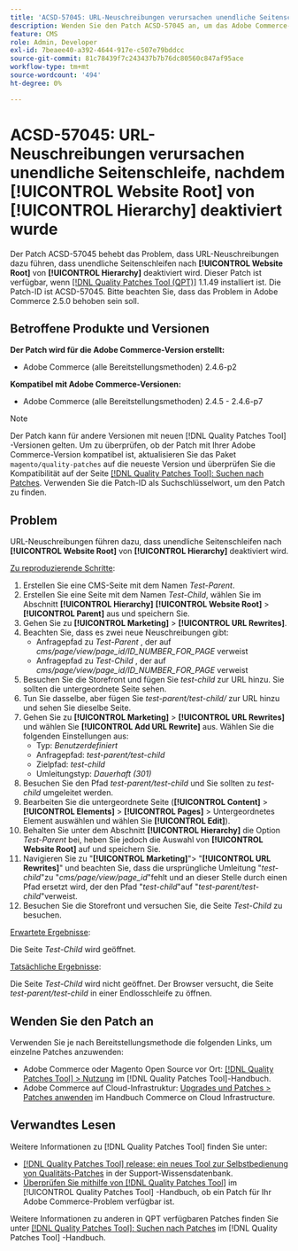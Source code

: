 ```yaml
---
title: 'ACSD-57045: URL-Neuschreibungen verursachen unendliche Seitenschleife, nachdem [!UICONTROL Website Root] von [!UICONTROL Hierarchy] deaktiviert wurde'
description: Wenden Sie den Patch ACSD-57045 an, um das Adobe Commerce-Problem zu beheben, bei dem URL-Neuschreibungen zu unendlichen Seitenschleifen führen, nachdem [!UICONTROL Website Root] von [!UICONTROL Hierarchy] deaktiviert wurde.
feature: CMS
role: Admin, Developer
exl-id: 7beaee40-a392-4644-917e-c507e79bddcc
source-git-commit: 81c78439f7c243437b7b76dc80560c847af95ace
workflow-type: tm+mt
source-wordcount: '494'
ht-degree: 0%

---
```


# ACSD-57045: URL-Neuschreibungen verursachen unendliche Seitenschleife, nachdem [!UICONTROL Website Root] von [!UICONTROL Hierarchy] deaktiviert wurde

Der Patch ACSD-57045 behebt das Problem, dass URL-Neuschreibungen dazu führen, dass unendliche Seitenschleifen nach **[!UICONTROL Website Root]** von **[!UICONTROL Hierarchy]** deaktiviert wird. Dieser Patch ist verfügbar, wenn [[!DNL Quality Patches Tool (QPT)]](https://experienceleague.adobe.com/en/docs/commerce-knowledge-base/kb/announcements/commerce-announcements/magento-quality-patches-released-new-tool-to-self-serve-quality-patches) 1.1.49 installiert ist. Die Patch-ID ist ACSD-57045. Bitte beachten Sie, dass das Problem in Adobe Commerce 2.5.0 behoben sein soll.

## Betroffene Produkte und Versionen

**Der Patch wird für die Adobe Commerce-Version erstellt:**

* Adobe Commerce (alle Bereitstellungsmethoden) 2.4.6-p2

**Kompatibel mit Adobe Commerce-Versionen:**

* Adobe Commerce (alle Bereitstellungsmethoden) 2.4.5 - 2.4.6-p7

>[!NOTE]
>
>Der Patch kann für andere Versionen mit neuen [!DNL Quality Patches Tool] -Versionen gelten. Um zu überprüfen, ob der Patch mit Ihrer Adobe Commerce-Version kompatibel ist, aktualisieren Sie das Paket `magento/quality-patches` auf die neueste Version und überprüfen Sie die Kompatibilität auf der Seite [[!DNL Quality Patches Tool]: Suchen nach Patches](https://experienceleague.adobe.com/tools/commerce-quality-patches/index.html). Verwenden Sie die Patch-ID als Suchschlüsselwort, um den Patch zu finden.

## Problem

URL-Neuschreibungen führen dazu, dass unendliche Seitenschleifen nach **[!UICONTROL Website Root]** von **[!UICONTROL Hierarchy]** deaktiviert wird.

<u>Zu reproduzierende Schritte</u>:

1. Erstellen Sie eine CMS-Seite mit dem Namen *Test-Parent*.
1. Erstellen Sie eine Seite mit dem Namen *Test-Child*, wählen Sie im Abschnitt **[!UICONTROL Hierarchy]** **[!UICONTROL Website Root]** > **[!UICONTROL Parent]** aus und speichern Sie.
1. Gehen Sie zu **[!UICONTROL Marketing]** > **[!UICONTROL URL Rewrites]**.
1. Beachten Sie, dass es zwei neue Neuschreibungen gibt:
   * Anfragepfad zu *Test-Parent* , der auf *cms/page/view/page_id/ID_NUMBER_FOR_PAGE* verweist
   * Anfragepfad zu *Test-Child* , der auf *cms/page/view/page_id/ID_NUMBER_FOR_PAGE* verweist
1. Besuchen Sie die Storefront und fügen Sie *test-child* zur URL hinzu. Sie sollten die untergeordnete Seite sehen.
1. Tun Sie dasselbe, aber fügen Sie *test-parent/test-child/* zur URL hinzu und sehen Sie dieselbe Seite.
1. Gehen Sie zu **[!UICONTROL Marketing]** > **[!UICONTROL URL Rewrites]** und wählen Sie **[!UICONTROL Add URL Rewrite]** aus. Wählen Sie die folgenden Einstellungen aus:
   * Typ: *Benutzerdefiniert*
   * Anfragepfad: *test-parent/test-child*
   * Zielpfad: *test-child*
   * Umleitungstyp: *Dauerhaft (301)*
1. Besuchen Sie den Pfad *test-parent/test-child* und Sie sollten zu *test-child* umgeleitet werden.
1. Bearbeiten Sie die untergeordnete Seite (**[!UICONTROL Content]** > **[!UICONTROL Elements]** > **[!UICONTROL Pages]** > Untergeordnetes Element auswählen und wählen Sie **[!UICONTROL Edit]**).
1. Behalten Sie unter dem Abschnitt **[!UICONTROL Hierarchy]** die Option *Test-Parent* bei, heben Sie jedoch die Auswahl von **[!UICONTROL Website Root]** auf und speichern Sie.
1. Navigieren Sie zu &quot;**[!UICONTROL Marketing]**&quot;> &quot;**[!UICONTROL URL Rewrites]**&quot; und beachten Sie, dass die ursprüngliche Umleitung &quot;*test-child*&quot;zu &quot;*cms/page/view/page_id*&quot;fehlt und an dieser Stelle durch einen Pfad ersetzt wird, der den Pfad &quot;*test-child*&quot;auf &quot;*test-parent/test-child*&quot;verweist.
1. Besuchen Sie die Storefront und versuchen Sie, die Seite *Test-Child* zu besuchen.

<u>Erwartete Ergebnisse</u>:

Die Seite *Test-Child* wird geöffnet.

<u>Tatsächliche Ergebnisse</u>:

Die Seite *Test-Child* wird nicht geöffnet. Der Browser versucht, die Seite *test-parent/test-child* in einer Endlosschleife zu öffnen.

## Wenden Sie den Patch an

Verwenden Sie je nach Bereitstellungsmethode die folgenden Links, um einzelne Patches anzuwenden:

* Adobe Commerce oder Magento Open Source vor Ort: [[!DNL Quality Patches Tool] > Nutzung](/help/tools/quality-patches-tool/usage.md) im [!DNL Quality Patches Tool]-Handbuch.
* Adobe Commerce auf Cloud-Infrastruktur: [Upgrades und Patches > Patches anwenden](https://experienceleague.adobe.com/docs/commerce-cloud-service/user-guide/develop/upgrade/apply-patches.html) im Handbuch Commerce on Cloud Infrastructure.

## Verwandtes Lesen

Weitere Informationen zu [!DNL Quality Patches Tool] finden Sie unter:

* [[!DNL Quality Patches Tool] release: ein neues Tool zur Selbstbedienung von Qualitäts-Patches](https://experienceleague.adobe.com/en/docs/commerce-knowledge-base/kb/announcements/commerce-announcements/magento-quality-patches-released-new-tool-to-self-serve-quality-patches) in der Support-Wissensdatenbank.
* [Überprüfen Sie mithilfe von  [!DNL Quality Patches Tool]](/help/tools/quality-patches-tool/patches-available-in-qpt/check-patch-for-magento-issue-with-magento-quality-patches.md) im [!UICONTROL Quality Patches Tool] -Handbuch, ob ein Patch für Ihr Adobe Commerce-Problem verfügbar ist.


Weitere Informationen zu anderen in QPT verfügbaren Patches finden Sie unter [[!DNL Quality Patches Tool]: Suchen nach Patches](https://experienceleague.adobe.com/tools/commerce-quality-patches/index.html) im [!DNL Quality Patches Tool] -Handbuch.
